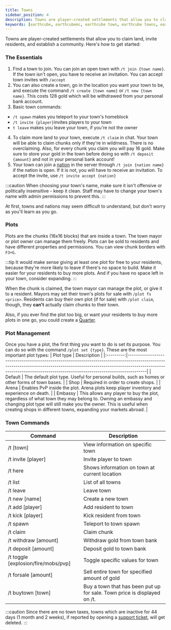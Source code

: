 ```yaml
---
title: Towns
sidebar_position: 4
description: Towns are player-created settlements that allow you to claim land, invite residents, and establish a community.
keywords: [earthcube, earthcubemc, earthcube town, earthcube towns, earthcube factions, earthcube city, earthcube how to create a town, earthcube towny]
---
```


Towns are player-created settlements that allow you to claim land, invite residents, and establish a community. Here's how to get started:

### The Essentials

1. Find a town to join. You can join an open town with `/t join {town name}`. If the town isn't open, you have to receive an invitation. You can accept town invites with `/accept`
2. You can also create a town, go in the location you want your town to be, and execute the command `/t create {town name}` or `/t new {town name}`. This costs 128 gold which will be withdrawed from your personal bank account.
3. Basic town commands:
- `/t spawn` makes you teleport to your town's homeblock
- `/t invite {player}`invites players to your town
- `t leave` makes you leave your town, if you're not the owner
4. To claim more land to your town, execute `/t claim` in chat. Your town will be able to claim chunks only if they're in wildrness. There is no overclaiming. Also, for every chunk you claim you will pay 16 gold. Make sure to store your gold in the town before doing so with `/t deposit {amount}` and not in your personal bank account!
5. Your town can join a [nation](/docs/nations) in the server through `/t join {nation name}` if the nation is open. If it is not, you will have to receive an invitation. To accept the invite, use `/t invite accept {nation}`

:::caution
When choosing your town's name, make sure it isn't offensive or politically insensitive - keep it clean. Staff may have to change your town's name with admin permissions to prevent this.
:::

At first, towns and nations may seem difficult to understand, but don't worry as you'll learn as you go.

### Plots

Plots are the chunks (16x16 blocks) that are inside a town. The town mayor or plot owner can manage them freely. Plots can be sold to residents and have different properties and permissions. You can view chunk borders with `F3+G`.

:::tip
It would make sense giving at least one plot for free to your residents, because they're more likely to leave if there's no space to build.
Make it easier for your residents to buy more plots. And if you have no space left in your town, consider expanding.
:::

When the chunk is claimed, the town mayor can manage the plot, or give it to a resident. Mayors may set their town's plots for sale with `/plot fs <price>`. Residents can buy their own plot (if for sale) with `/plot claim`, though, they **can't** actually claim chunks to their town.

Also, if you ever find the plot too big, or want your residents to buy more plots in one go, you could create a [Quarter](/docs/quarters).

### Plot Management

Once you have a plot, the first thing you want to do is set its purpose. You can do so with the command `/plot set {type}`. These are the most important plot types:
| Plot type | Description                                                                                                                                                                                                                                       |
|:---------:|---------------------------------------------------------------------------------------------------------------------------------------------------------------------------------------------------------------------------------------------------|
| Default   | The default plot type. Useful for personal builds, such as homes or other forms of town bases.                                                                                                                                                    |
| Shop      | Required in order to create shops.                                                                                                                                                                                                                |
| Arena     | Enables PvP inside the plot. Arena plots keep player inventory and experience on death.                                                                                                                                                           |
| Embassy   | This allows any player to buy the plot, regardless of what town they may belong to. Owning an embassy and changing plot type will still make you the owner. This is useful when creating shops in different towns, expanding your markets abroad. |


### Town Commands

| **Command**                         | **Description**                                                          |
|-------------------------------------|--------------------------------------------------------------------------|
| /t [town]                           | View information on specific town                                        |
| /t invite [player]                  | Invite player to town                                                    |
| /t here                             | Shows information on town at current location                            |
| /t list                             | List of all towns                                                        |
| /t leave                            | Leave town                                                               |
| /t new [name]                       | Create a new town                                                        |
| /t add [player]                     | Add resident to town                                                     |
| /t kick [player]                    | Kick resident from town                                                  |
| /t spawn                            | Teleport to town spawn                                                   |
| /t claim                            | Claim chunk                                                              |
| /t withdraw [amount]                | Withdraw gold from town bank                                             |
| /t deposit [amount]                 | Deposit gold to town bank                                                |
| /t toggle [explosion/fire/mobs/pvp] | Toggle specific values for town                                          |
| /t forsale [amount]                 | Sell entire town for specified amount of gold                            |
| /t buytown [town]                   | Buy a town that has been put up for sale. Town price is displayed on /t. |

:::caution
Since there are no town taxes, towns which are inactive for 44 days (1 month and 2 weeks), if reported by opening a [support ticket](https://support.earthcubemc.net), will get deleted.
:::